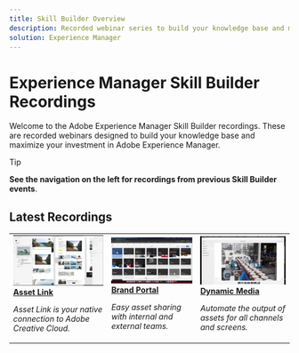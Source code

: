 ```yaml
---
title: Skill Builder Overview
description: Recorded webinar series to build your knowledge base and maximize your investment in Adobe Experience Manager 
solution: Experience Manager 
---
```


# Experience Manager Skill Builder Recordings

Welcome to the Adobe Experience Manager Skill Builder recordings. These are recorded webinars designed to build your knowledge base and maximize your investment in Adobe Experience Manager.

>[!TIP]
>
>**See the navigation on the left for recordings from previous Skill Builder events**.



## Latest Recordings

<table>
<tr>
  <td>
    <a href="https://experienceleague.adobe.com/docs/adobe-developers-live-events/events/content/feb2021/headless-graphql-content-fragments.html">
      <img alt="Asset Link" src="assets/332127.jpeg" />
    </a>
    <div>
      <a href="https://experienceleague.adobe.com/docs/adobe-developers-live-events/events/content/feb2021/headless-graphql-content-fragments.html">
    <strong>Asset Link</strong>
    </a>
    </div>
    <p>
    <em>Asset Link is your native connection to Adobe Creative Cloud.</em>
    <p>
  </td>
  <td>
    <a href="https://experienceleague.adobe.com/docs/adobe-developers-live-events/events/content/feb2021/spa-editor-2-0.html">
    <img alt="Brand Portal" src="assets/332133.jpeg" />
    </a>
    <div>
    <a href="https://experienceleague.adobe.com/docs/adobe-developers-live-events/events/content/feb2021/spa-editor-2-0.html">
    <strong>Brand Portal</strong>
    </a>
    </div>
    <p>
    <em>Easy asset sharing with internal and external teams.</em>
    </p>
  </td>
  <td>
    <a href="https://experienceleague.adobe.com/docs/adobe-developers-live-events/events/content/feb2021/rapid-frontend-devlopment.html">
      <img alt="Dynamic Media" src="assets/332132.jpeg" />
    </a>
     <div>
      <a href="https://experienceleague.adobe.com/docs/adobe-developers-live-events/events/content/feb2021/rapid-frontend-devlopment.html">
        <strong>Dynamic Media</strong>
      </a>
    </div>
    <p>
    <em>Automate the output of assets for all channels and screens.</em>
    <p>
  </td>
</tr>
</table>
